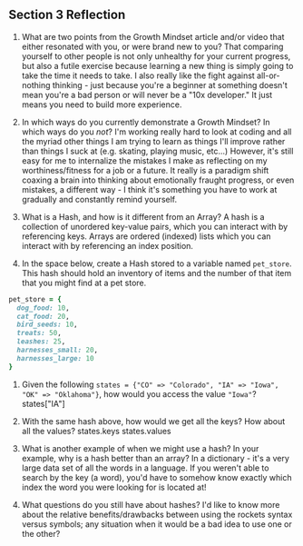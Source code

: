 ## Section 3 Reflection

1. What are two points from the Growth Mindset article and/or video that either resonated with you, or were brand new to you?
That comparing yourself to other people is not only unhealthy for your current
progress, but also a futile exercise because learning a new thing is simply going to take the time it needs to take.
I also really like the fight against all-or-nothing thinking - just because you're a beginner at something doesn't mean you're a bad person or will never be a "10x developer." It just means you need to build more experience.

1. In which ways do you currently demonstrate a Growth Mindset? In which ways do you _not_?
I'm working really hard to look at coding and all the myriad other things I am trying to learn as things I'll improve rather than things I suck at (e.g. skating, playing music, etc...)
However, it's still easy for me to internalize the mistakes I make as reflecting on my worthiness/fitness for a job or a future. It really is a paradigm shift coaxing a brain into thinking about emotionally fraught progress, or even mistakes, a different way - I think it's something you have to work at gradually and constantly remind yourself.

1. What is a Hash, and how is it different from an Array?
A hash is a collection of unordered key-value pairs, which you can interact with by referencing keys. Arrays are ordered (indexed) lists which you can interact with by referencing an index position.

1. In the space below, create a Hash stored to a variable named `pet_store`.  This hash should hold an inventory of items and the number of that item that you might find at a pet store.

```ruby
pet_store = {
  dog_food: 10,
  cat_food: 20,
  bird_seeds: 10,
  treats: 50,
  leashes: 25,
  harnesses_small: 20,
  harnesses_large: 10
}
```
1. Given the following `states = {"CO" => "Colorado", "IA" => "Iowa", "OK" => "Oklahoma"}`, how would you access the value `"Iowa"`?
states["IA"]

1. With the same hash above, how would we get all the keys?  How about all the values?
states.keys
states.values

1. What is another example of when we might use a hash?  In your example, why is a hash better than an array?
In a dictionary - it's a very large data set of all the words in a language. If you weren't able to search by the key (a word), you'd have to somehow know exactly which index the word you were looking for is located at!

1. What questions do you still have about hashes?
I'd like to know more about the relative benefits/drawbacks between using the rockets syntax versus symbols; any situation when it would be a bad idea to use one or the other? 
